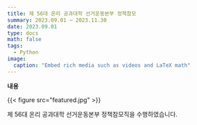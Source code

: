 ```yaml
---
title: 제 56대 온리 공과대학 선거운동본부 정책참모
summary: 2023.09.01 ~ 2023.11.30
date: 2023.09.01
type: docs
math: false
tags:
  - Python
image:
  caption: "Embed rich media such as videos and LaTeX math"
---
```


**내용**

{{< figure src="featured.jpg" >}}

제 56대 온리 공과대학 선거운동본부 정책참모직을 수행하였습니다.

